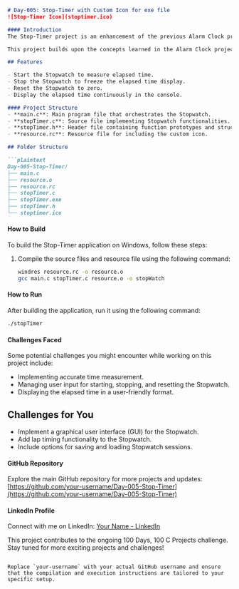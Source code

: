 ```markdown
# Day-005: Stop-Timer with Custom Icon for exe file
![Stop-Timer Icon](stoptimer.ico)

#### Introduction
The Stop-Timer project is an enhancement of the previous Alarm Clock project from Day 004. In this project, we have developed a simple command-line Stopwatch application using C. The Stopwatch allows users to start, stop, reset, and display the elapsed time.

This project builds upon the concepts learned in the Alarm Clock project, including time handling, user input validation, and basic application development in C.

## Features

- Start the Stopwatch to measure elapsed time.
- Stop the Stopwatch to freeze the elapsed time display.
- Reset the Stopwatch to zero.
- Display the elapsed time continuously in the console.

#### Project Structure
- **main.c**: Main program file that orchestrates the Stopwatch.
- **stopTimer.c**: Source file implementing Stopwatch functionalities.
- **stopTimer.h**: Header file containing function prototypes and structure definitions.
- **resource.rc**: Resource file for including the custom icon.

## Folder Structure

```plaintext
Day-005-Stop-Timer/
├── main.c
├── resource.o
├── resource.rc
├── stopTimer.c
├── stopTimer.exe
├── stopTimer.h
└── stoptimer.ico
```

#### How to Build
To build the Stop-Timer application on Windows, follow these steps:
1. Compile the source files and resource file using the following command:
   ```bash
   windres resource.rc -o resource.o
   gcc main.c stopTimer.c resource.o -o stopWatch
   ```

#### How to Run
After building the application, run it using the following command:
```bash
./stopTimer
```

#### Challenges Faced
Some potential challenges you might encounter while working on this project include:
- Implementing accurate time measurement.
- Managing user input for starting, stopping, and resetting the Stopwatch.
- Displaying the elapsed time in a user-friendly format.

## Challenges for You

- Implement a graphical user interface (GUI) for the Stopwatch.
- Add lap timing functionality to the Stopwatch.
- Include options for saving and loading Stopwatch sessions.

#### GitHub Repository
Explore the main GitHub repository for more projects and updates:
[https://github.com/your-username/Day-005-Stop-Timer](https://github.com/your-username/Day-005-Stop-Timer)

#### LinkedIn Profile
Connect with me on LinkedIn:
[Your Name - LinkedIn](https://www.linkedin.com/in/your-linkedin-profile/)

This project contributes to the ongoing 100 Days, 100 C Projects challenge. Stay tuned for more exciting projects and challenges!
```

Replace `your-username` with your actual GitHub username and ensure that the compilation and execution instructions are tailored to your specific setup.
